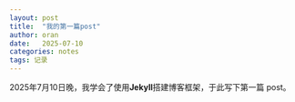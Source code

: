 ```yaml
---
layout: post
title:  "我的第一篇post"
author: oran
date:   2025-07-10
categories: notes
tags: 记录
---
```

2025年7月10日晚，我学会了使用**Jekyll**搭建博客框架，于此写下第一篇 post。
